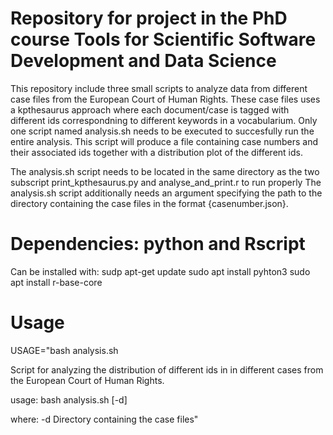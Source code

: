 # Repository for project in the PhD course Tools for Scientific Software Development and Data Science
This repository include three small scripts to analyze data from different case files from the European Court of Human Rights.
These case files uses a kpthesaurus approach where each document/case is tagged with different ids correspondning to different keywords in a vocabularium. 
Only one script named analysis.sh needs to be executed to succesfully run the entire analysis.
This script will produce a file containing case numbers and their associated ids together with a distribution plot of the different ids.

The analysis.sh script needs to be located in the same directory as the two subscript print_kpthesaurus.py and analyse_and_print.r to run properly
The analysis.sh script additionally needs an argument specifying the path to the directory containing the case files in the format {casenumber.json}.

# Dependencies: python and Rscript
Can be installed with:
  sudp apt-get update
  sudo apt install pyhton3
  sudo apt install r-base-core

# Usage
USAGE="bash analysis.sh

Script for analyzing the distribution of different ids in in different cases from the European Court of Human Rights.

usage: bash analysis.sh [-d]

where:
	-d Directory containing the case files"
  
